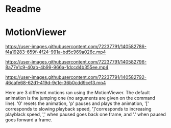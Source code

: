 # Readme

# MotionViewer

https://user-images.githubusercontent.com/72237791/140582786-f4a19283-659f-4f24-991a-bd5c969a026c.mp4

https://user-images.githubusercontent.com/72237791/140582796-8a77e1c9-40ab-4b99-966a-1dccd4b355ee.mp4

https://user-images.githubusercontent.com/72237791/140582792-46cafe68-62d1-419d-9c1e-36b0cdd9ce13.mp4

Here are 3 different motions ran using the MotionViewer. The default animation is the jumping one (no arguments are given on the command line). '0' resets the animation, 'p' pauses and plays the animation, '[' corresponds to slowing playback speed, ']'corresponds to increasing playblack speed, ',' when paused goes back one frame, and '.' when paused goes forward a frame.
